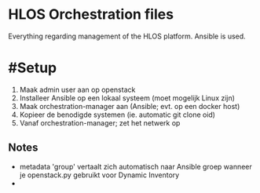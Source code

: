 # HLOS Orchestration files

Everything regarding management of the HLOS platform. Ansible is used.

# #Setup

1. Maak admin user aan op openstack
2. Installeer Ansible op een lokaal systeem (moet mogelijk Linux zijn)
3. Maak orchestration-manager aan (Ansible; evt. op een docker host)
4. Kopieer de benodigde systemen (ie. automatic git clone oid)
5. Vanaf orchestration-manager; zet het netwerk op

## Notes

- metadata 'group' vertaalt zich automatisch naar Ansible groep wanneer je openstack.py gebruikt voor Dynamic Inventory
- 
